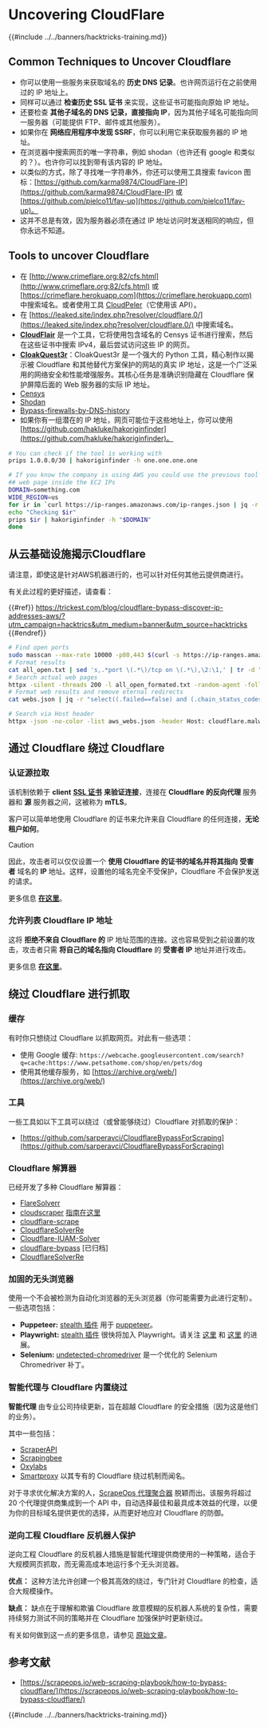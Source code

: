 # Uncovering CloudFlare

{{#include ../../banners/hacktricks-training.md}}

## Common Techniques to Uncover Cloudflare

- 你可以使用一些服务来获取域名的 **历史 DNS 记录**。也许网页运行在之前使用过的 IP 地址上。
- 同样可以通过 **检查历史 SSL 证书** 来实现，这些证书可能指向原始 IP 地址。
- 还要检查 **其他子域名的 DNS 记录，直接指向 IP**，因为其他子域名可能指向同一服务器（可能提供 FTP、邮件或其他服务）。
- 如果你在 **网络应用程序中发现 SSRF**，你可以利用它来获取服务器的 IP 地址。
- 在浏览器中搜索网页的唯一字符串，例如 shodan（也许还有 google 和类似的？）。也许你可以找到带有该内容的 IP 地址。
- 以类似的方式，除了寻找唯一字符串外，你还可以使用工具搜索 favicon 图标：[https://github.com/karma9874/CloudFlare-IP](https://github.com/karma9874/CloudFlare-IP) 或 [https://github.com/pielco11/fav-up](https://github.com/pielco11/fav-up)。
- 这并不总是有效，因为服务器必须在通过 IP 地址访问时发送相同的响应，但你永远不知道。

## Tools to uncover Cloudflare

- 在 [http://www.crimeflare.org:82/cfs.html](http://www.crimeflare.org:82/cfs.html) 或 [https://crimeflare.herokuapp.com](https://crimeflare.herokuapp.com) 中搜索域名。或者使用工具 [CloudPeler](https://github.com/zidansec/CloudPeler)（它使用该 API）。
- 在 [https://leaked.site/index.php?resolver/cloudflare.0/](https://leaked.site/index.php?resolver/cloudflare.0/) 中搜索域名。
- [**CloudFlair**](https://github.com/christophetd/CloudFlair) 是一个工具，它将使用包含域名的 Censys 证书进行搜索，然后在这些证书中搜索 IPv4，最后尝试访问这些 IP 的网页。
- [**CloakQuest3r**](https://github.com/spyboy-productions/CloakQuest3r)：CloakQuest3r 是一个强大的 Python 工具，精心制作以揭示被 Cloudflare 和其他替代方案保护的网站的真实 IP 地址，这是一个广泛采用的网络安全和性能增强服务。其核心任务是准确识别隐藏在 Cloudflare 保护屏障后面的 Web 服务器的实际 IP 地址。
- [Censys](https://search.censys.io/)
- [Shodan](https://shodan.io/)
- [Bypass-firewalls-by-DNS-history](https://github.com/vincentcox/bypass-firewalls-by-DNS-history)
- 如果你有一组潜在的 IP 地址，网页可能位于这些地址上，你可以使用 [https://github.com/hakluke/hakoriginfinder](https://github.com/hakluke/hakoriginfinder)。
```bash
# You can check if the tool is working with
prips 1.0.0.0/30 | hakoriginfinder -h one.one.one.one

# If you know the company is using AWS you could use the previous tool to search the
## web page inside the EC2 IPs
DOMAIN=something.com
WIDE_REGION=us
for ir in `curl https://ip-ranges.amazonaws.com/ip-ranges.json | jq -r '.prefixes[] | select(.service=="EC2") | select(.region|test("^us")) | .ip_prefix'`; do
echo "Checking $ir"
prips $ir | hakoriginfinder -h "$DOMAIN"
done
```
## 从云基础设施揭示Cloudflare

请注意，即使这是针对AWS机器进行的，也可以针对任何其他云提供商进行。

有关此过程的更好描述，请查看：

{{#ref}}
https://trickest.com/blog/cloudflare-bypass-discover-ip-addresses-aws/?utm_campaign=hacktrics&utm_medium=banner&utm_source=hacktricks
{{#endref}}
```bash
# Find open ports
sudo masscan --max-rate 10000 -p80,443 $(curl -s https://ip-ranges.amazonaws.com/ip-ranges.json | jq -r '.prefixes[] | select(.service=="EC2") | .ip_prefix' | tr '\n' ' ') | grep "open"  > all_open.txt
# Format results
cat all_open.txt | sed 's,.*port \(.*\)/tcp on \(.*\),\2:\1,' | tr -d " " > all_open_formated.txt
# Search actual web pages
httpx -silent -threads 200 -l all_open_formated.txt -random-agent -follow-redirects -json -no-color -o webs.json
# Format web results and remove eternal redirects
cat webs.json | jq -r "select((.failed==false) and (.chain_status_codes | length) < 9) | .url" | sort -u > aws_webs.json

# Search via Host header
httpx -json -no-color -list aws_webs.json -header Host: cloudflare.malwareworld.com -threads 250 -random-agent -follow-redirects -o web_checks.json
```
## 通过 Cloudflare 绕过 Cloudflare

### 认证源拉取

该机制依赖于 **client** [**SSL 证书**](https://socradar.io/how-to-monitor-your-ssl-certificates-expiration-easily-and-why/) **来验证连接**，连接在 **Cloudflare 的反向代理** 服务器和 **源** 服务器之间，这被称为 **mTLS**。

客户可以简单地使用 Cloudflare 的证书来允许来自 Cloudflare 的任何连接，**无论租户如何**。

> [!CAUTION]
> 因此，攻击者可以仅仅设置一个 **使用 Cloudflare 的证书的域名并将其指向** **受害者** 域名的 **IP** 地址。这样，设置他的域名完全不受保护，Cloudflare 不会保护发送的请求。

更多信息 [**在这里**](https://socradar.io/cloudflare-protection-bypass-vulnerability-on-threat-actors-radar/)。

### 允许列表 Cloudflare IP 地址

这将 **拒绝不来自 Cloudflare 的** IP 地址范围的连接。这也容易受到之前设置的攻击，攻击者只需 **将自己的域名指向 Cloudflare** 的 **受害者 IP** 地址并进行攻击。

更多信息 [**在这里**](https://socradar.io/cloudflare-protection-bypass-vulnerability-on-threat-actors-radar/)。

## 绕过 Cloudflare 进行抓取

### 缓存

有时你只想绕过 Cloudflare 以抓取网页。对此有一些选项：

- 使用 Google 缓存: `https://webcache.googleusercontent.com/search?q=cache:https://www.petsathome.com/shop/en/pets/dog`
- 使用其他缓存服务，如 [https://archive.org/web/](https://archive.org/web/)

### 工具

一些工具如以下工具可以绕过（或曾能够绕过）Cloudflare 对抓取的保护：

- [https://github.com/sarperavci/CloudflareBypassForScraping](https://github.com/sarperavci/CloudflareBypassForScraping)

### Cloudflare 解算器

已经开发了多种 Cloudflare 解算器：

- [FlareSolverr](https://github.com/FlareSolverr/FlareSolverr)
- [cloudscraper](https://github.com/VeNoMouS/cloudscraper) [指南在这里](https://scrapeops.io/python-web-scraping-playbook/python-cloudscraper/)
- [cloudflare-scrape](https://github.com/Anorov/cloudflare-scrape)
- [CloudflareSolverRe](https://github.com/RyuzakiH/CloudflareSolverRe)
- [Cloudflare-IUAM-Solver](https://github.com/ninja-beans/cloudflare-iuam-solver)
- [cloudflare-bypass](https://github.com/devgianlu/cloudflare-bypass) \[已归档\]
- [CloudflareSolverRe](https://github.com/RyuzakiH/CloudflareSolverRe)

### 加固的无头浏览器 <a href="#option-4-scrape-with-fortified-headless-browsers" id="option-4-scrape-with-fortified-headless-browsers"></a>

使用一个不会被检测为自动化浏览器的无头浏览器（你可能需要为此进行定制）。一些选项包括：

- **Puppeteer:** [stealth 插件](https://github.com/berstend/puppeteer-extra/tree/master/packages/puppeteer-extra-plugin-stealth) 用于 [puppeteer](https://github.com/puppeteer/puppeteer)。
- **Playwright:** [stealth 插件](https://www.npmjs.com/package/playwright-stealth) 很快将加入 Playwright。请关注 [这里](https://github.com/berstend/puppeteer-extra/issues/454) 和 [这里](https://github.com/berstend/puppeteer-extra/tree/master/packages/playwright-extra) 的进展。
- **Selenium:** [undetected-chromedriver](https://github.com/ultrafunkamsterdam/undetected-chromedriver) 是一个优化的 Selenium Chromedriver 补丁。

### 智能代理与 Cloudflare 内置绕过 <a href="#option-5-smart-proxy-with-cloudflare-built-in-bypass" id="option-5-smart-proxy-with-cloudflare-built-in-bypass"></a>

**智能代理** 由专业公司持续更新，旨在超越 Cloudflare 的安全措施（因为这是他们的业务）。

其中一些包括：

- [ScraperAPI](https://www.scraperapi.com/?fp_ref=scrapeops)
- [Scrapingbee](https://www.scrapingbee.com/?fpr=scrapeops)
- [Oxylabs](https://oxylabs.go2cloud.org/aff_c?offer_id=7&aff_id=379&url_id=32)
- [Smartproxy](https://prf.hn/click/camref:1100loxdG/[p_id:1100l442001]/destination:https%3A%2F%2Fsmartproxy.com%2Fscraping%2Fweb) 以其专有的 Cloudflare 绕过机制而闻名。

对于寻求优化解决方案的人，[ScrapeOps 代理聚合器](https://scrapeops.io/proxy-aggregator/) 脱颖而出。该服务将超过 20 个代理提供商集成到一个 API 中，自动选择最佳和最具成本效益的代理，以便为你的目标域名提供更优的选择，从而更好地应对 Cloudflare 的防御。

### 逆向工程 Cloudflare 反机器人保护 <a href="#option-6-reverse-engineer-cloudflare-anti-bot-protection" id="option-6-reverse-engineer-cloudflare-anti-bot-protection"></a>

逆向工程 Cloudflare 的反机器人措施是智能代理提供商使用的一种策略，适合于大规模网页抓取，而无需高成本地运行多个无头浏览器。

**优点：** 这种方法允许创建一个极其高效的绕过，专门针对 Cloudflare 的检查，适合大规模操作。

**缺点：** 缺点在于理解和欺骗 Cloudflare 故意模糊的反机器人系统的复杂性，需要持续努力测试不同的策略并在 Cloudflare 加强保护时更新绕过。

有关如何做到这一点的更多信息，请参见 [原始文章](https://scrapeops.io/web-scraping-playbook/how-to-bypass-cloudflare/)。

## 参考文献

- [https://scrapeops.io/web-scraping-playbook/how-to-bypass-cloudflare/](https://scrapeops.io/web-scraping-playbook/how-to-bypass-cloudflare/)

{{#include ../../banners/hacktricks-training.md}}
